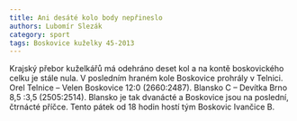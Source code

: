 ```yaml
---
title: Ani desáté kolo body nepřineslo
authors: Lubomír Slezák
category: sport
tags: Boskovice kuželky 45-2013
---
```


Krajský přebor kuželkářů má odehráno deset kol a na kontě boskovického celku je stále nula. V posledním hraném kole Boskovice prohrály v Telnici. Orel Telnice – Velen Boskovice 12:0 (2660:2487). Blansko C – Devítka Brno 8,5 :3,5 (2505:2514). Blansko je tak dvanácté a Boskovice jsou na poslední, čtrnácté příčce. Tento pátek od 18 hodin hostí tým Boskovic Ivančice B.